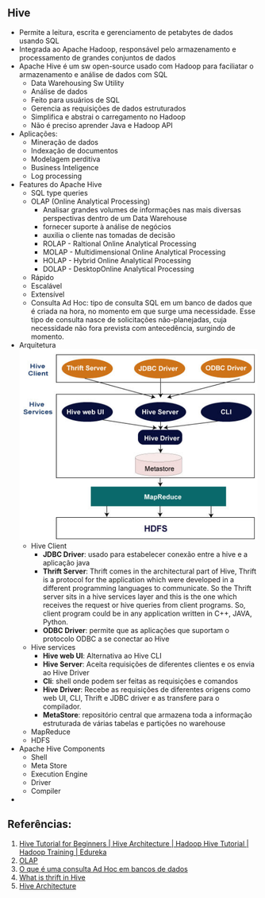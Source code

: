 ## Hive

- Permite a leitura, escrita e gerenciamento de petabytes de dados usando SQL
- Integrada ao Apache Hadoop, responsável pelo armazenamento e processamento de grandes conjuntos de dados
- Apache Hive é um sw open-source usado com Hadoop para faciliatar o armazenamento e análise de dados com SQL
  - Data Warehousing Sw Utility
  - Análise de dados
  - Feito para usuários de SQL
  - Gerencia as requisições de dados estruturados
  - Simplifica e abstrai o carregamento no Hadoop
  - Não é preciso aprender Java e Hadoop API
- Aplicações:
  - Mineração de dados 
  - Indexação de documentos
  - Modelagem perditiva
  - Business Inteligence
  - Log processing
- Features do Apache Hive
  - SQL type queries
  - OLAP (Online Analytical Processing)
    - Analisar grandes volumes de informações nas mais diversas perspectivas dentro de um Data Warehouse
    - fornecer suporte à análise de negócios
    - auxilia o cliente nas tomadas de decisão
    - ROLAP - Raltional Online Analytical Processing
    - MOLAP - Multidimensional Online Analytical Processing
    - HOLAP - Hybrid Online Analytical Processing
    - DOLAP - DesktopOnline Analytical Processing
  - Rápido
  - Escalável
  - Extensível
  - Consulta Ad Hoc: tipo de consulta SQL em um banco de dados que é criada na hora, no momento em que surge uma necessidade. Esse tipo de consulta nasce de solicitações não-planejadas, cuja necessidade não fora prevista com antecedência, surgindo de momento.
- Arquitetura
  ![Hive Architecture](hive-architecture.jpg)
  - Hive Client
    - **JDBC Driver**: usado para estabelecer conexão entre a hive e a aplicação java
    - **Thrift Server**: Thrift comes in the architectural part of Hive, Thrift is a protocol for the application which were developed in a different programming languages to communicate. So the Thrift server sits in a hive services layer and this is the one which receives the request or hive queries from client programs. So, client program could be in any application written in C++, JAVA, Python.    
    - **ODBC Driver**: permite que as aplicações que suportam o protocolo ODBC a se conectar ao Hive
  - Hive services
    - **Hive web UI**: Alternativa ao Hive CLI
    - **Hive Server**: Aceita requisições de diferentes clientes e os envia ao Hive Driver
    - **Cli**: shell onde podem ser feitas as requisições e comandos
    - **Hive Driver**: Recebe as requisições de diferentes origens como web UI, CLI, Thrift e JDBC driver e as transfere para o compilador.
    - **MetaStore**: repositório central que armazena toda a informação estruturada de várias tabelas e partições no warehouse
  - MapReduce
  - HDFS
- Apache Hive Components
  - Shell
  - Meta Store
  - Execution Engine
  - Driver
  - Compiler
- 



## Referências:

1. [Hive Tutorial for Beginners | Hive Architecture | Hadoop Hive Tutorial | Hadoop Training | Edureka](https://www.youtube.com/watch?v=S0i4NX1vlCU)
2. [OLAP](https://www.youtube.com/watch?v=ZXQSuKUfY0Y)
3. [O que é uma consulta Ad Hoc em bancos de dados](http://www.bosontreinamentos.com.br/bancos-de-dados/o-que-e-uma-consulta-ad-hoc-em-bancos-de-dados/)
4. [What is thrift in Hive](https://www.edureka.co/community/46070/what-is-thrift-in-hive#:~:text=Thrift%20comes%20in%20the%20architectural,hive%20queries%20from%20client%20programs.)
5. [Hive Architecture](https://www.javatpoint.com/hive-architecture)

